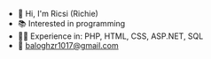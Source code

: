 - 👋 Hi, I'm Ricsi (Richie)
- 📚 Interested in programming
- 👨‍💻 Experience in: PHP, HTML, CSS, ASP.NET, SQL
- 📩 baloghzr1017@gmail.com

<!---
Richy1017/Richy1017 is a ✨ special ✨ repository because its `README.md` (this file) appears on your GitHub profile.
You can click the Preview link to take a look at your changes.
--->
